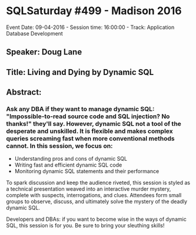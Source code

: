# SQLSaturday #499 - Madison 2016
Event Date: 09-04-2016 - Session time: 16:00:00 - Track: Application  Database Development
## Speaker: Doug Lane
## Title: Living and Dying by Dynamic SQL
## Abstract:
### Ask any DBA if they want to manage dynamic SQL: "Impossible-to-read source code and SQL injection? No thanks!" they'll say. However, dynamic SQL not a tool of the desperate and unskilled. It is flexible and makes complex queries screaming fast when more conventional methods cannot. In this session, we focus on:
* Understanding pros and cons of dynamic SQL
* Writing fast and efficient dynamic SQL code
* Monitoring dynamic SQL statements and their performance

To spark discussion and keep the audience riveted, this session is styled as a technical presentation weaved into an interactive murder mystery, complete with suspects, interrogations, and clues. Attendees form small groups to observe, discuss, and ultimately solve the mystery of the deadly dynamic SQL. 

Developers and DBAs: if you want to become wise in the ways of dynamic SQL, this session is for you. Be sure to bring your sleuthing skills!
